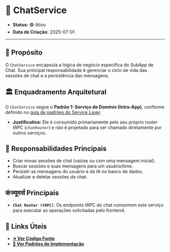 # 💬 ChatService

- **Status:** 🟢 Ativo
- **Data de Criação:** 2025-07-01

---

## 🎯 Propósito

O `ChatService` encapsula a lógica de negócio específica do SubApp de Chat. Sua principal responsabilidade é gerenciar o ciclo de vida das sessões de chat e a persistência das mensagens.

## 🏛️ Enquadramento Arquitetural

O `ChatService` segue o **Padrão 1: Serviço de Domínio (Intra-App)**, conforme definido no [guia de padrões do Service Layer](../architecture/service-layer-patterns.md).

- **Justificativa:** Ele é consumido primariamente pelo seu próprio router tRPC (`chatRouter`) e não é projetado para ser chamado diretamente por outros serviços.

## 🔑 Responsabilidades Principais

- Criar novas sessões de chat (vazias ou com uma mensagem inicial).
- Buscar sessões e suas mensagens para um usuário/time.
- Persistir as mensagens do usuário e da IA no banco de dados.
- Atualizar e deletar sessões de chat.

## कंज्यूमर्स Principais

- **`Chat Router (tRPC)`**: Os endpoints tRPC do chat consomem este serviço para executar as operações solicitadas pelo frontend.

## 🔗 Links Úteis

- **[↗️ Ver Código Fonte](../../packages/api/src/internal/services/chat.service.ts)**
- **[📄 Ver Padrões de Implementação](../architecture/service-layer-patterns.md)**
